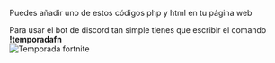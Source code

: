 Puedes añadir uno de estos códigos php y html en tu página web

Para usar el bot de discord tan simple tienes que escribir el comando
<b>!temporadafn</b>
<br>
<img src="https://i.imgur.com/mhToidc.png" title="Temporada fortnite">
